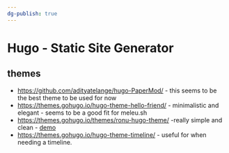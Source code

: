 ```yaml
---
dg-publish: true
---
```

# Hugo - Static Site Generator

## themes

- <https://github.com/adityatelange/hugo-PaperMod/> - this seems to be the best theme to be used for now
- <https://themes.gohugo.io/hugo-theme-hello-friend/> - minimalistic and elegant - seems to be a good fit for meleu.sh
- <https://themes.gohugo.io/themes/ronu-hugo-theme/> -really simple and clean - [demo](https://www.softwareyoga.com/)
- <https://themes.gohugo.io/hugo-theme-timeline/> - useful for when needing a timeline.
